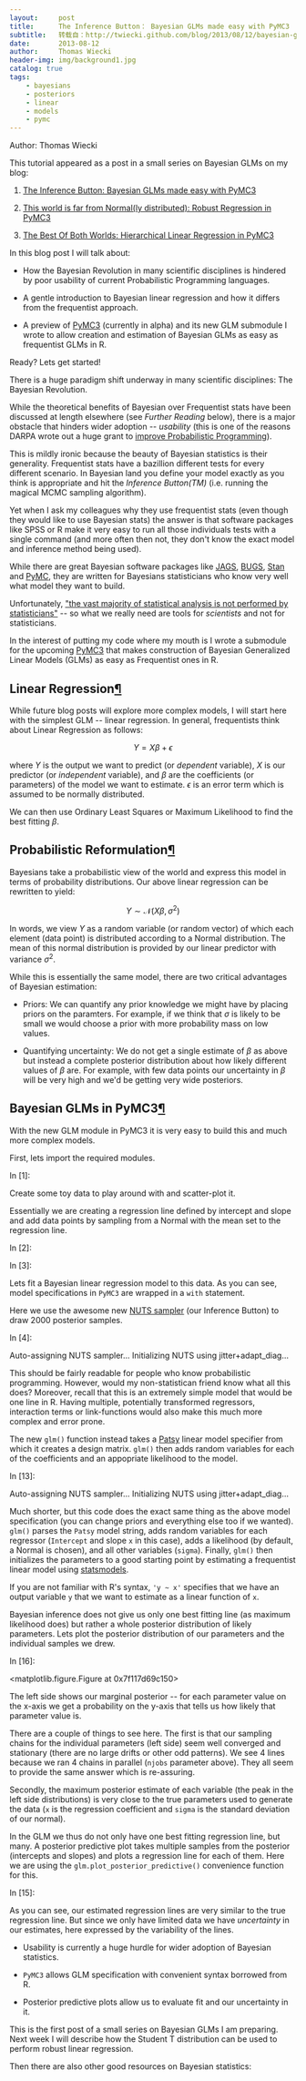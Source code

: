 ```yaml
---
layout:     post
title:      The Inference Button： Bayesian GLMs made easy with PyMC3
subtitle:   转载自：http://twiecki.github.com/blog/2013/08/12/bayesian-glms-1/
date:       2013-08-12
author:     Thomas Wiecki
header-img: img/background1.jpg
catalog: true
tags:
    - bayesians
    - posteriors
    - linear
    - models
    - pymc
---
```






Author: Thomas Wiecki

This tutorial appeared as a post in a small series on Bayesian GLMs on my blog:

1. [The Inference Button: Bayesian GLMs made easy with PyMC3](http://twiecki.github.com/blog/2013/08/12/bayesian-glms-1)

1. [This world is far from Normal(ly distributed): Robust Regression in PyMC3](http://twiecki.github.io/blog/2013/08/27/bayesian-glms-2)

1. [The Best Of Both Worlds: Hierarchical Linear Regression in PyMC3](http://twiecki.github.io/blog/2014/03/17/bayesian-glms-3)


In this blog post I will talk about:

- How the Bayesian Revolution in many scientific disciplines is hindered by poor usability of current Probabilistic Programming languages.

- A gentle introduction to Bayesian linear regression and how it differs from the frequentist approach.

- A preview of [PyMC3](https://github.com/pymc-devs/pymc/tree/pymc3) (currently in alpha) and its new GLM submodule I wrote to allow creation and estimation of Bayesian GLMs as easy as frequentist GLMs in R.


Ready? Lets get started!

There is a huge paradigm shift underway in many scientific disciplines: The Bayesian Revolution.

While the theoretical benefits of Bayesian over Frequentist stats have been discussed at length elsewhere (see *Further Reading* below), there is a major obstacle that hinders wider adoption -- *usability* (this is one of the reasons DARPA wrote out a huge grant to [improve Probabilistic Programming](http://www.darpa.mil/Our_Work/I2O/Programs/Probabilistic_Programming_for_Advanced_Machine_Learning_%28PPAML%29.aspx)).

This is mildly ironic because the beauty of Bayesian statistics is their generality. Frequentist stats have a bazillion different tests for every different scenario. In Bayesian land you define your model exactly as you think is appropriate and hit the *Inference Button(TM)* (i.e. running the magical MCMC sampling algorithm).

Yet when I ask my colleagues why they use frequentist stats (even though they would like to use Bayesian stats) the answer is that software packages like SPSS or R make it very easy to run all those individuals tests with a single command (and more often then not, they don't know the exact model and inference method being used).

While there are great Bayesian software packages like [JAGS](http://mcmc-jags.sourceforge.net/), [BUGS](http://www.mrc-bsu.cam.ac.uk/bugs), [Stan](http://mc-stan.org/) and [PyMC](http://pymc-devs.github.io/pymc), they are written for Bayesians statisticians who know very well what model they want to build.

Unfortunately, ["the vast majority of statistical analysis is not performed by statisticians"](http://simplystatistics.org/2013/06/14/the-vast-majority-of-statistical-analysis-is-not-performed-by-statisticians) -- so what we really need are tools for *scientists* and not for statisticians.

In the interest of putting my code where my mouth is I wrote a submodule for the upcoming [PyMC3](https://github.com/pymc-devs/pymc/tree/pymc3) that makes construction of Bayesian Generalized Linear Models (GLMs) as easy as Frequentist ones in R.

## Linear Regression[¶](http://twiecki.github.com/blog/2013/08/12/bayesian-glms-1#Linear-Regression)

While future blog posts will explore more complex models, I will start here with the simplest GLM -- linear regression.
In general, frequentists think about Linear Regression as follows:

$$ Y = X\beta + \epsilon $$

where $Y$ is the output we want to predict (or *dependent* variable), $X$ is our predictor (or *independent* variable), and $\beta$ are the coefficients (or parameters) of the model we want to estimate. $\epsilon$ is an error term which is assumed to be normally distributed.

We can then use Ordinary Least Squares or Maximum Likelihood to find the best fitting $\beta$.

## Probabilistic Reformulation[¶](http://twiecki.github.com/blog/2013/08/12/bayesian-glms-1#Probabilistic-Reformulation)

Bayesians take a probabilistic view of the world and express this model in terms of probability distributions. Our above linear regression can be rewritten to yield:

$$ Y \sim \mathcal{N}(X \beta, \sigma^2) $$

In words, we view $Y$ as a random variable (or random vector) of which each element (data point) is distributed according to a Normal distribution. The mean of this normal distribution is provided by our linear predictor with variance $\sigma^2$.

While this is essentially the same model, there are two critical advantages of Bayesian estimation:

- Priors: We can quantify any prior knowledge we might have by placing priors on the paramters. For example, if we think that $\sigma$ is likely to be small we would choose a prior with more probability mass on low values.

- Quantifying uncertainty: We do not get a single estimate of $\beta$ as above but instead a complete posterior distribution about how likely different values of $\beta$ are. For example, with few data points our uncertainty in $\beta$ will be very high and we'd be getting very wide posteriors.





## Bayesian GLMs in PyMC3[¶](http://twiecki.github.com/blog/2013/08/12/bayesian-glms-1#Bayesian-GLMs-in-PyMC3)

With the new GLM module in PyMC3 it is very easy to build this and much more complex models.

First, lets import the required modules.

In [1]:




Create some toy data to play around with and scatter-plot it.

Essentially we are creating a regression line defined by intercept and slope and add data points by sampling from a Normal with the mean set to the regression line.

In [2]:

In [3]:













Lets fit a Bayesian linear regression model to this data. As you can see, model specifications in `PyMC3` are wrapped in a `with` statement.

Here we use the awesome new [NUTS sampler](http://arxiv.org/abs/1111.4246) (our Inference Button) to draw 2000 posterior samples.

In [4]:



Auto-assigning NUTS sampler...
Initializing NUTS using jitter+adapt_diag...









This should be fairly readable for people who know probabilistic programming. However, would my non-statistican friend know what all this does? Moreover, recall that this is an extremely simple model that would be one line in R. Having multiple, potentially transformed regressors, interaction terms or link-functions would also make this much more complex and error prone.

The new `glm()` function instead takes a [Patsy](http://patsy.readthedocs.org/en/latest/quickstart.html) linear model specifier from which it creates a design matrix. `glm()` then adds random variables for each of the coefficients and an appopriate likelihood to the model.

In [13]:



Auto-assigning NUTS sampler...
Initializing NUTS using jitter+adapt_diag...









Much shorter, but this code does the exact same thing as the above model specification (you can change priors and everything else too if we wanted). `glm()` parses the `Patsy` model string, adds random variables for each regressor (`Intercept` and slope `x` in this case), adds a likelihood (by default, a Normal is chosen), and all other variables (`sigma`). Finally, `glm()` then initializes the parameters to a good starting point by estimating a frequentist linear model using [statsmodels](http://statsmodels.sourceforge.net/devel).

If you are not familiar with R's syntax, `'y ~ x'` specifies that we have an output variable `y` that we want to estimate as a linear function of `x`.







Bayesian inference does not give us only one best fitting line (as maximum likelihood does) but rather a whole posterior distribution of likely parameters. Lets plot the posterior distribution of our parameters and the individual samples we drew.

In [16]:



<matplotlib.figure.Figure at 0x7f117d69c150>








The left side shows our marginal posterior -- for each parameter value on the x-axis we get a probability on the y-axis that tells us how likely that parameter value is.

There are a couple of things to see here. The first is that our sampling chains for the individual parameters (left side) seem well converged and stationary (there are no large drifts or other odd patterns). We see 4 lines because we ran 4 chains in parallel (`njobs` parameter above). They all seem to provide the same answer which is re-assuring.

Secondly, the maximum posterior estimate of each variable (the peak in the left side distributions) is very close to the true parameters used to generate the data (`x` is the regression coefficient and `sigma` is the standard deviation of our normal).




In the GLM we thus do not only have one best fitting regression line, but many. A posterior predictive plot takes multiple samples from the posterior (intercepts and slopes) and plots a regression line for each of them. Here we are using the `glm.plot_posterior_predictive()` convenience function for this.

In [15]:










As you can see, our estimated regression lines are very similar to the true regression line. But since we only have limited data we have *uncertainty* in our estimates, here expressed by the variability of the lines.




- Usability is currently a huge hurdle for wider adoption of Bayesian statistics.

- `PyMC3` allows GLM specification with convenient syntax borrowed from R.

- Posterior predictive plots allow us to evaluate fit and our uncertainty in it.





This is the first post of a small series on Bayesian GLMs I am preparing. Next week I will describe how the Student T distribution can be used to perform robust linear regression.

Then there are also other good resources on Bayesian statistics:
